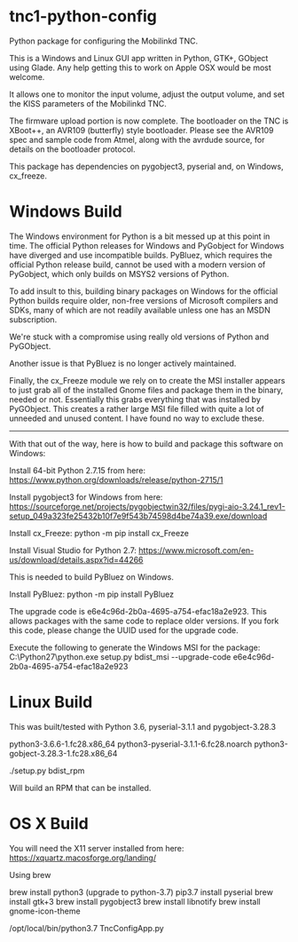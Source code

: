 tnc1-python-config
==================

Python package for configuring the Mobilinkd TNC.

This is a Windows and Linux GUI app written in Python, GTK+, GObject using
Glade.  Any help getting this to work on Apple OSX would be most welcome.

It allows one to monitor the input volume, adjust the output volume, and set
the KISS parameters of the Mobilinkd TNC.

The firmware upload portion is now complete.  The bootloader on the TNC is
XBoot++, an AVR109 (butterfly) style bootloader.  Please see the AVR109 spec
and sample code from Atmel, along with the avrdude source, for details
on the bootloader protocol.

This package has dependencies on pygobject3, pyserial and, on Windows,
cx_freeze.

Windows Build
=============

The Windows environment for Python is a bit messed up at this point in time.
The official Python releases for Windows and PyGobject for Windows have
diverged and use incompatible builds.  PyBluez, which requires the official
Python release build, cannot be used with a modern version of PyGobject,
which only builds on MSYS2 versions of Python.

To add insult to this, building binary packages on Windows for the official
Python builds require older, non-free versions of Microsoft compilers and
SDKs, many of which are not readily available unless one has an MSDN
subscription.

We're stuck with a compromise using really old versions of Python and
PyGObject.

Another issue is that PyBluez is no longer actively maintained.

Finally, the cx_Freeze module we rely on to create the MSI installer
appears to just grab all of the installed Gnome files and package them
in the binary, needed or not.  Essentially this grabs everything that
was installed by PyGObject.  This creates a rather large MSI file
filled with quite a lot of unneeded and unused content.  I have found
no way to exclude these.

----

With that out of the way, here is how to build and package this software
on Windows:

Install 64-bit Python 2.7.15 from here:
https://www.python.org/downloads/release/python-2715/1

Install pygobject3 for Windows from here:
https://sourceforge.net/projects/pygobjectwin32/files/pygi-aio-3.24.1_rev1-setup_049a323fe25432b10f7e9f543b74598d4be74a39.exe/download

Install cx_Freeze:
python -m pip install cx_Freeze

Install Visual Studio for Python 2.7:
https://www.microsoft.com/en-us/download/details.aspx?id=44266

This is needed to build PyBluez on Windows.

Install PyBluez:
python -m pip install PyBluez

The upgrade code is e6e4c96d-2b0a-4695-a754-efac18a2e923.  This allows packages
with the same code to replace older versions.  If you fork this code, please
change the UUID used for the upgrade code.

Execute the following to generate the Windows MSI for the package:
C:\Python27\python.exe setup.py bdist_msi --upgrade-code e6e4c96d-2b0a-4695-a754-efac18a2e923

Linux Build
===========

This was built/tested with Python 3.6, pyserial-3.1.1 and pygobject-3.28.3

python3-3.6.6-1.fc28.x86_64
python3-pyserial-3.1.1-6.fc28.noarch
python3-gobject-3.28.3-1.fc28.x86_64

./setup.py bdist_rpm

Will build an RPM that can be installed.

OS X Build
===========

You will need the X11 server installed from here: https://xquartz.macosforge.org/landing/

Using brew

brew install python3 (upgrade to python-3.7)
pip3.7 install pyserial
brew install gtk+3
brew install pygobject3
brew install libnotify
brew install gnome-icon-theme

/opt/local/bin/python3.7 TncConfigApp.py

